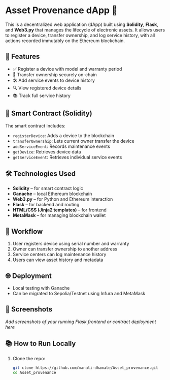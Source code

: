 # Asset Provenance dApp 🔗

This is a decentralized web application (dApp) built using **Solidity**, **Flask**, and **Web3.py** that manages the lifecycle of electronic assets. It allows users to register a device, transfer ownership, and log service history, with all actions recorded immutably on the Ethereum blockchain.

## 📌 Features

- ✅ Register a device with model and warranty period  
- 🔄 Transfer ownership securely on-chain  
- 🛠️ Add service events to device history  
- 🔍 View registered device details  
- 📚 Track full service history  

## 🧠 Smart Contract (Solidity)

The smart contract includes:
- `registerDevice`: Adds a device to the blockchain  
- `transferOwnership`: Lets current owner transfer the device  
- `addServiceEvent`: Records maintenance events  
- `getDevice`: Retrieves device data  
- `getServiceEvent`: Retrieves individual service events  

## 🛠 Technologies Used

- **Solidity** – for smart contract logic  
- **Ganache** – local Ethereum blockchain  
- **Web3.py** – for Python and Ethereum interaction  
- **Flask** – for backend and routing  
- **HTML/CSS (Jinja2 templates)** – for frontend  
- **MetaMask** – for managing blockchain wallet  

## 🔄 Workflow

1. User registers device using serial number and warranty
2. Owner can transfer ownership to another address
3. Service centers can log maintenance history
4. Users can view asset history and metadata

## 🌐 Deployment

- Local testing with Ganache
- Can be migrated to Sepolia/Testnet using Infura and MetaMask

## 📸 Screenshots

_Add screenshots of your running Flask frontend or contract deployment here_

## 📚 How to Run Locally

1. Clone the repo:
   ```bash
   git clone https://github.com/manali-dhamale/Asset_provenance.git
   cd Asset_provenance
